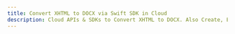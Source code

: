 ---title: Convert XHTML to DOCX via Swift SDK in Clouddescription: Cloud APIs & SDKs to Convert XHTML to DOCX. Also Create, Edit & Render Microsoft Word & OpenOffice documents in the Cloud.---